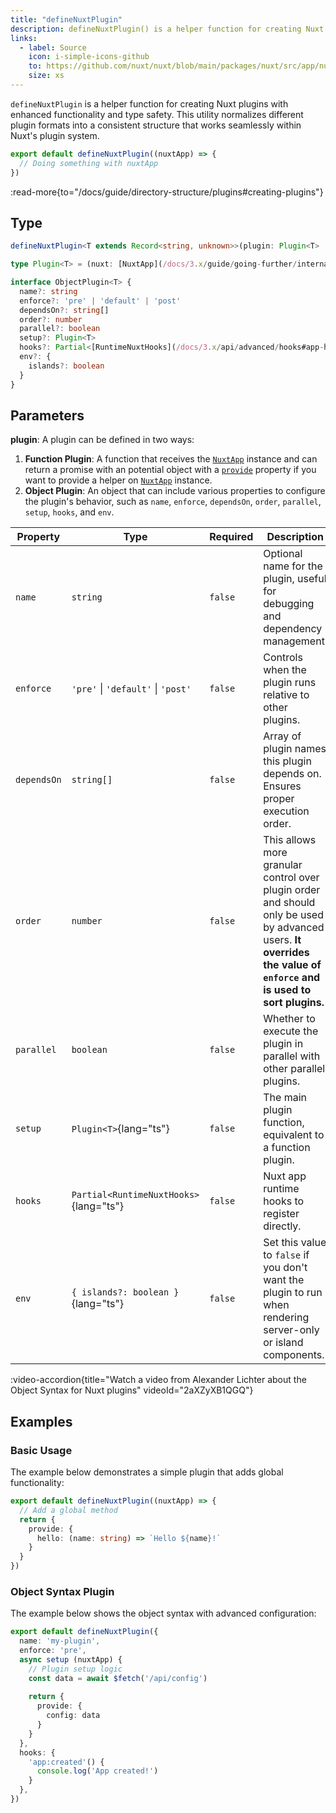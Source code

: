 ```yaml
---
title: "defineNuxtPlugin"
description: defineNuxtPlugin() is a helper function for creating Nuxt plugins.
links:
  - label: Source
    icon: i-simple-icons-github
    to: https://github.com/nuxt/nuxt/blob/main/packages/nuxt/src/app/nuxt.ts
    size: xs
---
```


`defineNuxtPlugin` is a helper function for creating Nuxt plugins with enhanced functionality and type safety. This utility normalizes different plugin formats into a consistent structure that works seamlessly within Nuxt's plugin system.

```ts twoslash [plugins/hello.ts]
export default defineNuxtPlugin((nuxtApp) => {
  // Doing something with nuxtApp
})
```

:read-more{to="/docs/guide/directory-structure/plugins#creating-plugins"}

## Type

```ts
defineNuxtPlugin<T extends Record<string, unknown>>(plugin: Plugin<T> | ObjectPlugin<T>): Plugin<T> & ObjectPlugin<T>

type Plugin<T> = (nuxt: [NuxtApp](/docs/3.x/guide/going-further/internals#the-nuxtapp-interface)) => Promise<void> | Promise<{ provide?: T }> | void | { provide?: T }

interface ObjectPlugin<T> {
  name?: string
  enforce?: 'pre' | 'default' | 'post'
  dependsOn?: string[]
  order?: number
  parallel?: boolean
  setup?: Plugin<T>
  hooks?: Partial<[RuntimeNuxtHooks](/docs/3.x/api/advanced/hooks#app-hooks-runtime)>
  env?: {
    islands?: boolean
  }
}
```

## Parameters

**plugin**: A plugin can be defined in two ways:
1. **Function Plugin**: A function that receives the [`NuxtApp`](/docs/3.x/guide/going-further/internals#the-nuxtapp-interface) instance and can return a promise with an potential object with a [`provide`](/docs/3.x/guide/directory-structure/plugins#providing-helpers) property if you want to provide a helper on [`NuxtApp`](/docs/3.x/guide/going-further/internals#the-nuxtapp-interface) instance.
2. **Object Plugin**: An object that can include various properties to configure the plugin's behavior, such as `name`, `enforce`, `dependsOn`, `order`, `parallel`, `setup`, `hooks`, and `env`.

| Property           | Type                                                                 | Required | Description                                                                                                     |
| ------------------ | -------------------------------------------------------------------- | -------- | --------------------------------------------------------------------------------------------------------------- |
| `name` | `string` | `false` | Optional name for the plugin, useful for debugging and dependency management. |
| `enforce` | `'pre'` \| `'default'` \| `'post'` | `false` | Controls when the plugin runs relative to other plugins. |
| `dependsOn` | `string[]` | `false` | Array of plugin names this plugin depends on. Ensures proper execution order. |
| `order` | `number` | `false` | This allows more granular control over plugin order and should only be used by advanced users. **It overrides the value of `enforce` and is used to sort plugins.** |
| `parallel` | `boolean` | `false` | Whether to execute the plugin in parallel with other parallel plugins. |
| `setup` | `Plugin<T>`{lang="ts"}  | `false` | The main plugin function, equivalent to a function plugin. |
| `hooks` | `Partial<RuntimeNuxtHooks>`{lang="ts"}  | `false` | Nuxt app runtime hooks to register directly. |
| `env` | `{ islands?: boolean }`{lang="ts"}  | `false` | Set this value to `false` if you don't want the plugin to run when rendering server-only or island components. |

:video-accordion{title="Watch a video from Alexander Lichter about the Object Syntax for Nuxt plugins" videoId="2aXZyXB1QGQ"}

## Examples

### Basic Usage

The example below demonstrates a simple plugin that adds global functionality:

```ts twoslash [plugins/hello.ts]
export default defineNuxtPlugin((nuxtApp) => {
  // Add a global method
  return {
    provide: {
      hello: (name: string) => `Hello ${name}!`
    }
  }
})
```

### Object Syntax Plugin

The example below shows the object syntax with advanced configuration:

```ts twoslash [plugins/advanced.ts]
export default defineNuxtPlugin({
  name: 'my-plugin',
  enforce: 'pre',
  async setup (nuxtApp) {
    // Plugin setup logic
    const data = await $fetch('/api/config')
    
    return {
      provide: {
        config: data
      }
    }
  },
  hooks: {
    'app:created'() {
      console.log('App created!')
    }
  },
})
```
